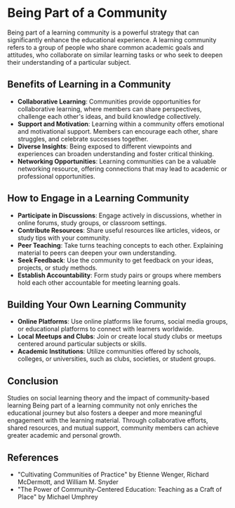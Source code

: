 # Being Part of a Community

Being part of a learning community is a powerful strategy that can significantly enhance the educational experience. A learning community refers to a group of people who share common academic goals and attitudes, who collaborate on similar learning tasks or who seek to deepen their understanding of a particular subject.

## Benefits of Learning in a Community

- **Collaborative Learning**: Communities provide opportunities for collaborative learning, where members can share perspectives, challenge each other's ideas, and build knowledge collectively.
- **Support and Motivation**: Learning within a community offers emotional and motivational support. Members can encourage each other, share struggles, and celebrate successes together.
- **Diverse Insights**: Being exposed to different viewpoints and experiences can broaden understanding and foster critical thinking.
- **Networking Opportunities**: Learning communities can be a valuable networking resource, offering connections that may lead to academic or professional opportunities.

## How to Engage in a Learning Community

- **Participate in Discussions**: Engage actively in discussions, whether in online forums, study groups, or classroom settings.
- **Contribute Resources**: Share useful resources like articles, videos, or study tips with your community.
- **Peer Teaching**: Take turns teaching concepts to each other. Explaining material to peers can deepen your own understanding.
- **Seek Feedback**: Use the community to get feedback on your ideas, projects, or study methods.
- **Establish Accountability**: Form study pairs or groups where members hold each other accountable for meeting learning goals.

## Building Your Own Learning Community

- **Online Platforms**: Use online platforms like forums, social media groups, or educational platforms to connect with learners worldwide.
- **Local Meetups and Clubs**: Join or create local study clubs or meetups centered around particular subjects or skills.
- **Academic Institutions**: Utilize communities offered by schools, colleges, or universities, such as clubs, societies, or student groups.

## Conclusion

Studies on social learning theory and the impact of community-based learning
Being part of a learning community not only enriches the educational journey but also fosters a deeper and more meaningful engagement with the learning material. Through collaborative efforts, shared resources, and mutual support, community members can achieve greater academic and personal growth.

## References

- "Cultivating Communities of Practice" by Etienne Wenger, Richard McDermott, and William M. Snyder
- "The Power of Community-Centered Education: Teaching as a Craft of Place" by Michael Umphrey
